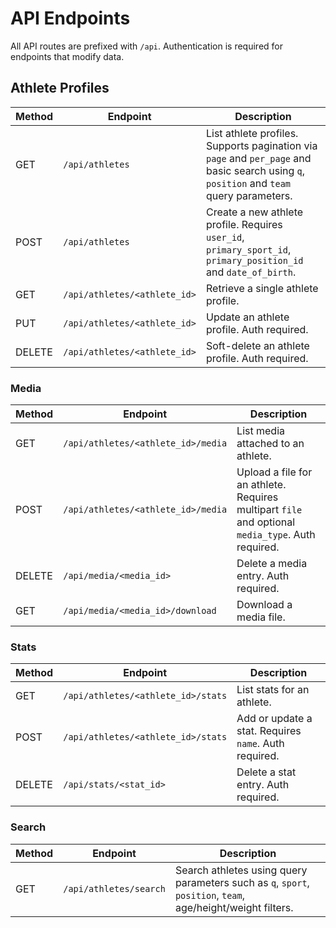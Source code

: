 # API Endpoints

All API routes are prefixed with `/api`. Authentication is required for endpoints that modify data.

## Athlete Profiles

| Method | Endpoint | Description |
| ------ | -------- | ----------- |
| GET | `/api/athletes` | List athlete profiles. Supports pagination via `page` and `per_page` and basic search using `q`, `position` and `team` query parameters. |
| POST | `/api/athletes` | Create a new athlete profile. Requires `user_id`, `primary_sport_id`, `primary_position_id` and `date_of_birth`. |
| GET | `/api/athletes/<athlete_id>` | Retrieve a single athlete profile. |
| PUT | `/api/athletes/<athlete_id>` | Update an athlete profile. Auth required. |
| DELETE | `/api/athletes/<athlete_id>` | Soft-delete an athlete profile. Auth required. |

### Media

| Method | Endpoint | Description |
| ------ | -------- | ----------- |
| GET | `/api/athletes/<athlete_id>/media` | List media attached to an athlete. |
| POST | `/api/athletes/<athlete_id>/media` | Upload a file for an athlete. Requires multipart `file` and optional `media_type`. Auth required. |
| DELETE | `/api/media/<media_id>` | Delete a media entry. Auth required. |
| GET | `/api/media/<media_id>/download` | Download a media file. |

### Stats

| Method | Endpoint | Description |
| ------ | -------- | ----------- |
| GET | `/api/athletes/<athlete_id>/stats` | List stats for an athlete. |
| POST | `/api/athletes/<athlete_id>/stats` | Add or update a stat. Requires `name`. Auth required. |
| DELETE | `/api/stats/<stat_id>` | Delete a stat entry. Auth required. |

### Search

| Method | Endpoint | Description |
| ------ | -------- | ----------- |
| GET | `/api/athletes/search` | Search athletes using query parameters such as `q`, `sport`, `position`, `team`, age/height/weight filters. |

